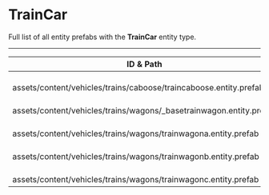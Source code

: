 # TrainCar
Full list of all <Badge type="warning" text="5"/> entity prefabs with the **TrainCar** entity type.

---
| ID & Path |
| --- |
| <Badge type="tip" text="1965024162"/> <br> assets/content/vehicles/trains/caboose/traincaboose.entity.prefab |
| <Badge type="tip" text="526417839"/> <br> assets/content/vehicles/trains/wagons/_basetrainwagon.entity.prefab |
| <Badge type="tip" text="2448805006"/> <br> assets/content/vehicles/trains/wagons/trainwagona.entity.prefab |
| <Badge type="tip" text="329987112"/> <br> assets/content/vehicles/trains/wagons/trainwagonb.entity.prefab |
| <Badge type="tip" text="3004380666"/> <br> assets/content/vehicles/trains/wagons/trainwagonc.entity.prefab |
